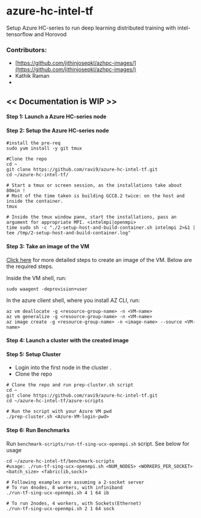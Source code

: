
# azure-hc-intel-tf
Setup Azure HC-series to run deep learning distributed training with  intel-tensorflow and Horovod

### Contributors:
- [https://github.com/jithinjosepkl/azhpc-images/](https://github.com/jithinjosepkl/azhpc-images/)
- Kathik Raman
- 
## << Documentation is WIP  >>

#### Step 1: Launch a Azure HC-series node

#### Step 2: Setup the Azure HC-series node

```
#install the pre-req
sudo yum install -y git tmux 

#Clone the repo
cd ~
git clone https://github.com/ravi9/azure-hc-intel-tf.git
cd ~/azure-hc-intel-tf/

# Start a tmux or screen session, as the installations take about 80min ! 
# Most of the time taken is building GCC8.2 twice: on the host and inside the container.
tmux

# Inside the tmux window pane, start the installations, pass an argument for appropriate MPI. <intelmpi|openmpi>
time sudo sh -c "./2-setup-host-and-build-container.sh intelmpi 2>&1 | tee /tmp/2-setup-host-and-build-container.log"

```

#### Step 3: Take an image of the VM
[Click here](https://docs.microsoft.com/en-us/azure/virtual-machines/linux/capture-image) for more detailed steps to create an image of the VM. Below are the required steps.

Inside the VM shell, run:
```
sudo waagent -deprovision+user
```

In the azure client shell, where you install AZ CLI, run:
```
az vm deallocate -g <resource-group-name> -n <VM-name>
az vm generalize -g <resource-group-name> -n <VM-name>
az image create -g <resource-group-name> -n <image-name> --source <VM-name>
```

#### Step 4: Launch a cluster with the created image

#### Step 5: Setup Cluster
- Login into the first node in the cluster .
- Clone the repo
```
# Clone the repo and run prep-cluster.sh script
cd ~
git clone https://github.com/ravi9/azure-hc-intel-tf.git
cd ~/azure-hc-intel-tf/azure-scripts

# Run the script with your Azure VM pwd
./prep-cluster.sh <Azure-VM-login-pwd>
```

#### Step 6: Run Benchmarks
Run `benchmark-scripts/run-tf-sing-ucx-openmpi.sh` script. See below for usage
```
cd ~/azure-hc-intel-tf/benchmark-scripts
#usage: ./run-tf-sing-ucx-openmpi.sh <NUM_NODES> <WORKERS_PER_SOCKET> <batch_size> <fabric(ib,sock)>

# Following examples are assuming a 2-socket server
# To run 4nodes, 8 workers, with infiniband
./run-tf-sing-ucx-openmpi.sh 4 1 64 ib 

# To run 2nodes, 4 workers, with Sockets(Ethernet)
./run-tf-sing-ucx-openmpi.sh 2 1 64 sock
```
